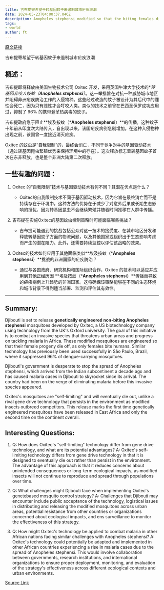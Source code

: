 ```yaml
---
title: 吉布提寄希望于转基因蚊子来遏制城市疟疾浪潮
date: 2024-05-23T04:00:37.046Z
description: Anopheles stephensi modified so that the biting females die are to be released across the country
tags: 
- world
author: ft
---
```


[原文链接](https://ft.com/content/b8a1fbef-be76-4ccf-a7b8-68dbcd8fd377)

吉布提寄希望于转基因蚊子来遏制城市疟疾浪潮

## 概述：
吉布提即将释放由美国生物技术公司 Oxitec 开发，采用英国牛津大学技术的**转基因非咬人按蚊（***Anopheles stephensi**）**。这一举措旨在对抗一种威胁城市地区并阻碍非洲疟疾防治工作的入侵物种。这些经过改造的蚊子被设计为其后代中的雌性会死亡，因为只有雌性才会叮咬人类。类似的技术之前曾在巴西圣保罗成功应用过，抑制了 96% 的携带登革热病毒的蚊子。

吉布提政府急于阻止**埃及按蚊（***Anopheles stephensi**）**的传播，这种蚊子十年前从印度次大陆传入，自出现以来，该国疟疾病例急剧增加。在这种入侵物种出现之前，该国曾一度接近消灭疟疾。

Oxitec 的蚊虫是“自我限制”的，最终会消亡，不同于竞争对手的基因驱动技术（通过转基因昆虫繁殖优势来保持环境中的存在）。这次释放标志着转基因蚊子首次在东非释放，也是整个非洲大陆第二次释放。

## 一些有趣的问题：

1. Oxitec 的“自我限制”技术与基因驱动技术有何不同？其潜在优点是什么？
   - Oxitec的自我限制技术不同于基因驱动技术，因为它旨在最终消亡而不是持续存在于环境中。这种方法的优势在于减少了对意外后果或长期生态影响的担忧，因为转基因昆虫不会继续繁殖并随着时间推移在人群中传播。

2. 吉布提在实施Oxitec的基因蚊虫控制策略时可能面临哪些挑战？
   - 吉布提可能遇到的挑战包括公众对这一技术的接受度、在城市地区分发和释放转基因蚊子方面的物流问题，以及其他国家或组织出于生态影响考虑而产生的潜在阻力。此外，还需要持续监控以评估该战略的效果。

3. Oxitec的技术如何应用于其他面临类似**埃及按蚊（***Anopheles stephensi**）**挑战的非洲国家的疟疾防治？
   - 通过与各国政府、研究机构和国际组织合作，Oxitec 的技术可以适应并应用到其他正经历因 **埃及按蚊（***Anopheles stephensi**）**传播而导致的疟疾病例上升趋势的非洲国家。这将确保该策略能够在不同的生态环境和城市背景下得到适当部署、监测和评估其有效性。

---

## Summary:
Djibouti is set to release **genetically engineered non-biting Anopheles stephensi** mosquitoes developed by Oxitec, a US biotechnology company using technology from the UK's Oxford university. The goal of this initiative is to combat an invasive species that threatens urban areas and progress on tackling malaria in Africa. These modified mosquitoes are engineered so that their female progeny die off, as only females bite humans. Similar technology has previously been used successfully in São Paulo, Brazil, where it suppressed 96% of dengue-carrying mosquitoes.

Djibouti's government is desperate to stop the spread of Anopheles stephensi, which arrived from the Indian subcontinent a decade ago and has caused malaria cases in Djibouti to skyrocket since its arrival. The country had been on the verge of eliminating malaria before this invasive species appeared.

Oxitec's mosquitoes are "self-limiting" and will eventually die out, unlike a rival gene drive technology that persists in the environment as modified insects outbreed competitors. This release marks the first time genetically engineered mosquitoes have been released in East Africa and only the second time on the continent overall.

## Interesting Questions:
1. Q: How does Oxitec's "self-limiting" technology differ from gene drive technology, and what are its potential advantages?
   A: Oxitec's self-limiting technology differs from gene drive technology in that it is designed to eventually die out rather than persist in the environment. The advantage of this approach is that it reduces concerns about unintended consequences or long-term ecological impacts, as modified insects will not continue to reproduce and spread through populations over time.
   
2. Q: What challenges might Djibouti face when implementing Oxitec's genetebased mosquito control strategy?
   A: Challenges that Djibouti may encounter include public acceptance of the technology, logistical issues in distributing and releasing the modified mosquitoes across urban areas, potential resistance from other countries or organizations concerned about ecological impacts, and ens surveillance to monitor the effectiveness of this strategy.
   
3. Q: How might Oxitec's technology be applied to combat malaria in other African nations facing similar challenges with Anopheles stephensi?
   A: Oxitec's technology could potentially be adapted and implemented in other African countries experiencing a rise in malaria cases due to the spread of Anopheles stephensi. This would involve collaboration between governments, research institutions, and international organizations to ensure proper deployment, monitoring, and evaluation of the strategy's effectiveness across different ecological contexts and urban environments.

[Source Link](https://ft.com/content/b8a1fbef-be76-4ccf-a7b8-68dbcd8fd377)

